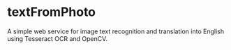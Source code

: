 # textFromPhoto
A simple web service for image text recognition and translation into English using Tesseract OCR and OpenCV.
